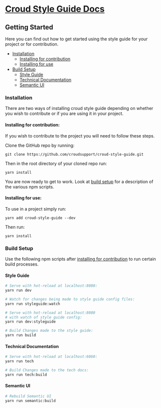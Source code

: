 # [Croud Style Guide Docs](Introduction.md)

## Getting Started

Here you can find out how to get started using the style guide for your project or for contribution.

* [Installation](#installation)
    * [Installing for contribution](#installing-contribution)
    * [Installing for use](#installing-use)
* [Build Setup](#build-setup)
    * [Style Guide](#build-style)
    * [Technical Documentation](#build-tech)
    * [Semantic UI](#build-semantic)

<a name="installation"></a>
### Installation
There are two ways of installing croud style guide depending on whether you wish to contribute or if you are using it in your project.

<a name="installing-contribution"></a>
#### Installing for contribution:
If you wish to contribute to the project you will need to follow these steps.

Clone the GitHub repo by running:

    git clone https://github.com/croudsupport/croud-style-guide.git

Then in the root directory of your cloned repo run:
    
    yarn install
    
You are now ready to get to work. Look at [build setup](#build-setup) for a description of the various npm scripts.

<a name="installing-use"></a>
#### Installing for use:

To use in a project simply run:

    yarn add croud-style-guide --dev
Then run:
    
    yarn install

<a name="build-setup"></a>
### Build Setup
Use the following npm scripts after [installing for contribution](#installing-contribution) to run certain build processes.

<a name="build-style"></a>
#### Style Guide

```bash
# Serve with hot-reload at localhost:8080:
yarn run dev

# Watch for changes being made to style guide config files:
yarn run styleguide:watch

# Serve with hot-reload at localhost:8080
# with watch of style guide config:
yarn run dev:styleguide

# Build Changes made to the style guide:
yarn run build
```
<a name="build-tech"></a>
#### Technical Documentation

```bash
# Serve with hot-reload at localhost:6060:
yarn run tech

# Build Changes made to the tech docs:
yarn run tech:build
```
<a name="build-semantic"></a>
#### Semantic UI
```bash
# Rebuild Semantic UI
yarn run semantic:build
```
